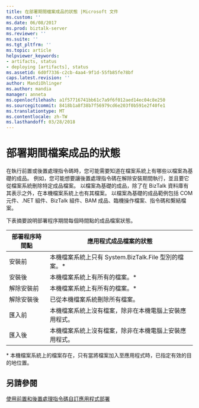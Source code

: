 ```yaml
---
title: 在部署期間檔案成品的狀態 |Microsoft 文件
ms.custom: ''
ms.date: 06/08/2017
ms.prod: biztalk-server
ms.reviewer: ''
ms.suite: ''
ms.tgt_pltfrm: ''
ms.topic: article
helpviewer_keywords:
- artifacts, status
- deploying [artifacts], status
ms.assetid: 6d0f7336-c2cb-4aa4-9f1d-55fb85fe78bf
caps.latest.revision: ''
author: MandiOhlinger
ms.author: mandia
manager: anneta
ms.openlocfilehash: a1f57716741bb61c7a9f6f012aed14ec04c8e250
ms.sourcegitcommit: 8418b1a8f38b7f56979cd6e203f0b591e2f40fe1
ms.translationtype: MT
ms.contentlocale: zh-TW
ms.lasthandoff: 03/28/2018
---
```

# <a name="status-of-file-artifacts-during-deployment"></a>部署期間檔案成品的狀態
在執行前置或後置處理指令碼時，您可能需要知道在檔案系統上有哪些以檔案為基礎的成品。 例如，您可能想要讓後置處理指令碼在解除安裝期間執行，並且要它從檔案系統刪除特定成品檔案。 以檔案為基礎的成品，除了在 BizTalk 資料庫有其表示之外，在本機檔案系統上也有其檔案。 以檔案為基礎的成品範例包括 COM 元件、.NET 組件、BizTalk 組件、BAM 成品、臨機操作檔案、指令碼和繫結檔案。  
  
 下表摘要說明部署程序期間每個時間點的成品檔案狀態。  
  
|部署程序時間點|應用程式成品檔案的狀態|  
|-------------------------------------|------------------------------------------|  
|安裝前|本機檔案系統上只有 System.BizTalk.File 型別的檔案。*|  
|安裝後|本機檔案系統上有所有的檔案。*|  
|解除安裝前|本機檔案系統上有所有的檔案。*|  
|解除安裝後|已從本機檔案系統刪除所有檔案。|  
|匯入前|本機檔案系統上沒有檔案，除非在本機電腦上安裝應用程式。|  
|匯入後|本機檔案系統上沒有檔案，除非在本機電腦上安裝應用程式。|  
  
 \* 本機檔案系統上的檔案存在，只有當將檔案加入至應用程式時，已指定有效的目的地位置。  
  
## <a name="see-also"></a>另請參閱  
 [使用前置和後置處理指令碼自訂應用程式部署](../core/using-pre-and-post-processing-scripts-to-customize-application-deployment.md)
